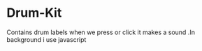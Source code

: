 # Drum-Kit
Contains drum labels when we press or click it makes a sound .In background i use javascript

